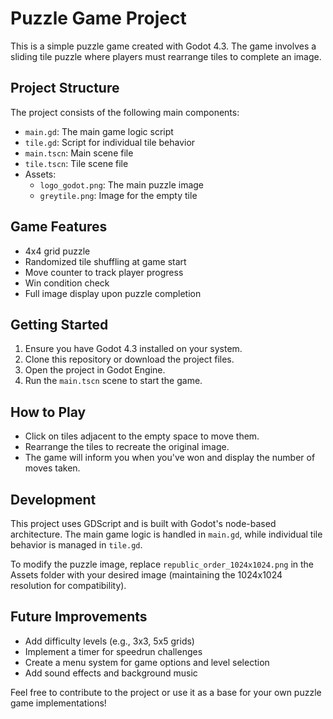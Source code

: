 # Puzzle Game Project

This is a simple puzzle game created with Godot 4.3. The game involves a sliding tile puzzle where players must rearrange tiles to complete an image.

## Project Structure

The project consists of the following main components:

- `main.gd`: The main game logic script
- `tile.gd`: Script for individual tile behavior
- `main.tscn`: Main scene file
- `tile.tscn`: Tile scene file
- Assets:
  - `logo_godot.png`: The main puzzle image
  - `greytile.png`: Image for the empty tile

## Game Features

- 4x4 grid puzzle
- Randomized tile shuffling at game start
- Move counter to track player progress
- Win condition check
- Full image display upon puzzle completion

## Getting Started

1. Ensure you have Godot 4.3 installed on your system.
2. Clone this repository or download the project files.
3. Open the project in Godot Engine.
4. Run the `main.tscn` scene to start the game.

## How to Play

- Click on tiles adjacent to the empty space to move them.
- Rearrange the tiles to recreate the original image.
- The game will inform you when you've won and display the number of moves taken.

## Development

This project uses GDScript and is built with Godot's node-based architecture. The main game logic is handled in `main.gd`, while individual tile behavior is managed in `tile.gd`.

To modify the puzzle image, replace `republic_order_1024x1024.png` in the Assets folder with your desired image (maintaining the 1024x1024 resolution for compatibility).

## Future Improvements

- Add difficulty levels (e.g., 3x3, 5x5 grids)
- Implement a timer for speedrun challenges
- Create a menu system for game options and level selection
- Add sound effects and background music

Feel free to contribute to the project or use it as a base for your own puzzle game implementations!
